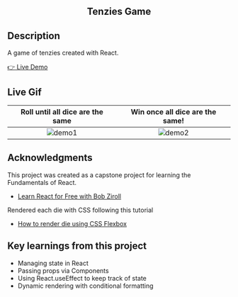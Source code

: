 <h2 align='center'>Tenzies Game</h2>

## Description

<p>A game of tenzies created with React.</p>
<a href='https://xyzuka-tenzies-game.netlify.app/'>👉 Live Demo</a>

## Live Gif

Roll until all dice are the same             |  Win once all dice are the same!
:-------------------------:|:-------------------------:
![demo1](https://user-images.githubusercontent.com/94155478/191900209-f223f337-405c-476b-969c-22d0f4507718.gif)  |  ![demo2](https://user-images.githubusercontent.com/94155478/191900230-3b10bd43-25e9-4d56-ae86-b52da9159616.gif)

## Acknowledgments

This project was created as a capstone project for learning the Fundamentals of React.

- [Learn React for Free with Bob Ziroll](https://scrimba.com/learn/learnreact)

Rendered each die with CSS following this tutorial

- [How to render die using CSS Flexbox](https://betterprogramming.pub/creating-dice-in-flexbox-in-css-a02a5d85e516)

## Key learnings from this project

* Managing state in React
* Passing props via Components
* Using React.useEffect to keep track of state
* Dynamic rendering with conditional formatting
